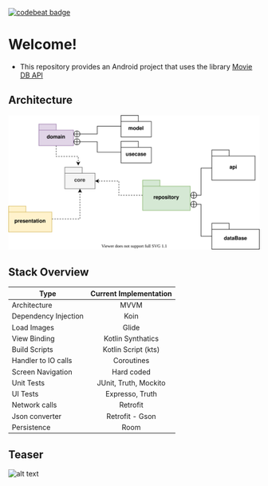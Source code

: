 [![codebeat badge](https://codebeat.co/badges/07eeaf3d-d079-4f7f-8ba5-abf596b60f31)](https://codebeat.co/projects/github-com-gabrielbmoro-moviedbapi-master)

# Welcome!

- This repository provides an Android project that uses the library  [Movie DB API](https://www.themoviedb.org)

## Architecture

![alt text](https://github.com/gabrielbmoro/MovieDBApi/blob/master/img/architecture.svg)


## Stack Overview

| Type                 | Current Implementation  |
|----------------------|:-----------------------:|
| Architecture         | MVVM                    |
| Dependency Injection | Koin                    |
| Load Images          | Glide                   |
| View Binding         | Kotlin Synthatics       |
| Build Scripts        | Kotlin Script (kts)     |
| Handler to IO calls  | Coroutines              |
| Screen Navigation    | Hard coded              |
| Unit Tests           | JUnit, Truth, Mockito   |
| UI Tests             | Expresso, Truth         |
| Network calls        | Retrofit                |
| Json converter       | Retrofit - Gson         |
| Persistence          | Room                    |

## Teaser

![alt text](https://github.com/tido4410/moviedatabaseapi/blob/master/img/teaser.gif)
